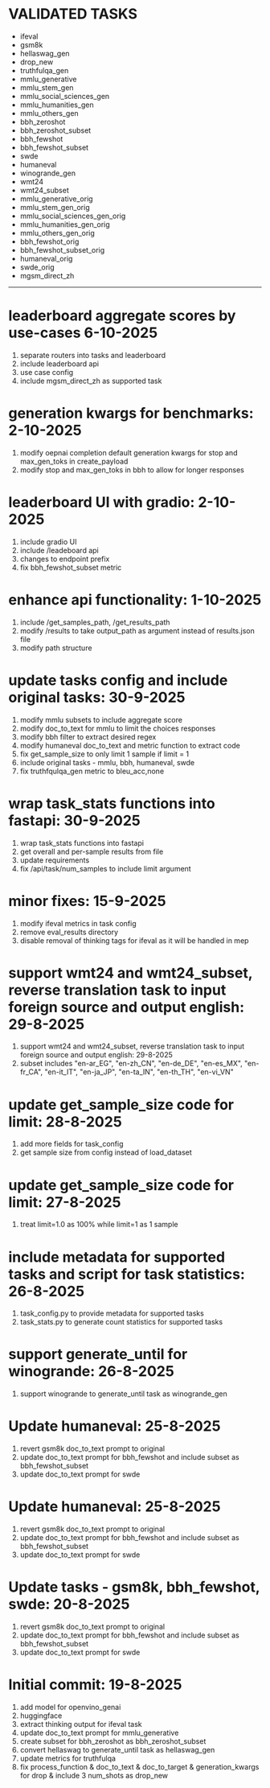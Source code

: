 # VALIDATED TASKS
- ifeval
- gsm8k
- hellaswag_gen
- drop_new
- truthfulqa_gen
- mmlu_generative
- mmlu_stem_gen
- mmlu_social_sciences_gen
- mmlu_humanities_gen
- mmlu_others_gen
- bbh_zeroshot
- bbh_zeroshot_subset
- bbh_fewshot
- bbh_fewshot_subset
- swde
- humaneval
- winogrande_gen
- wmt24
- wmt24_subset
- mmlu_generative_orig
- mmlu_stem_gen_orig
- mmlu_social_sciences_gen_orig
- mmlu_humanities_gen_orig
- mmlu_others_gen_orig
- bbh_fewshot_orig
- bbh_fewshot_subset_orig
- humaneval_orig
- swde_orig
- mgsm_direct_zh


-----------------------------------------
# leaderboard aggregate scores by use-cases 6-10-2025
1. separate routers into tasks and leaderboard
2. include leaderboard api
3. use case config
4. include mgsm_direct_zh as supported task

# generation kwargs for benchmarks: 2-10-2025
1. modify oepnai completion default generation kwargs for stop and max_gen_toks in create_payload
2. modify stop and max_gen_toks in bbh to allow for longer responses

# leaderboard UI with gradio: 2-10-2025
1. include gradio UI
2. include /leadeboard api
3. changes to endpoint prefix
4. fix bbh_fewshot_subset metric

# enhance api functionality: 1-10-2025
1. include /get_samples_path, /get_results_path
2. modify /results to take output_path as argument instead of results.json file
3. modify path structure

# update tasks config and include original tasks: 30-9-2025
1. modify mmlu subsets to include aggregate score
2. modify doc_to_text for mmlu to limit the choices responses
3. modify bbh filter to extract desired regex
4. modify humaneval doc_to_text and metric function to extract code
5. fix get_sample_size to only limit 1 sample if limit = 1
6. include original tasks - mmlu, bbh, humaneval, swde
7. fix truthfqulqa_gen metric to bleu_acc,none

# wrap task_stats functions into fastapi: 30-9-2025
1. wrap task_stats functions into fastapi
2. get overall and per-sample results from file
3. update requirements
4. fix /api/task/num_samples to include limit argument

# minor fixes: 15-9-2025
1. modify ifeval metrics in task config
2. remove eval_results directory
3. disable removal of thinking tags for ifeval as it will be handled in mep

# support wmt24 and wmt24_subset, reverse translation task to input foreign source and output english: 29-8-2025
1. support wmt24 and wmt24_subset, reverse translation task to input foreign source and output english: 29-8-2025
2. subset includes "en-ar_EG", "en-zh_CN", "en-de_DE", "en-es_MX", "en-fr_CA", "en-it_IT", "en-ja_JP", "en-ta_IN", "en-th_TH", "en-vi_VN"

# update get_sample_size code for limit: 28-8-2025
1. add more fields for task_config
2. get sample size from config instead of load_dataset

# update get_sample_size code for limit: 27-8-2025
1. treat limit=1.0 as 100% while limit=1 as 1 sample

# include metadata for supported tasks and script for task statistics: 26-8-2025
1. task_config.py to provide metadata for supported tasks
2. task_stats.py to generate count statistics for supported tasks

# support generate_until for winogrande: 26-8-2025
1. support winogrande to generate_until task as winogrande_gen

# Update humaneval: 25-8-2025
1. revert gsm8k doc_to_text prompt to original
2. update doc_to_text prompt for bbh_fewshot and include subset as bbh_fewshot_subset
3. update doc_to_text prompt for swde

# Update humaneval: 25-8-2025
1. revert gsm8k doc_to_text prompt to original
2. update doc_to_text prompt for bbh_fewshot and include subset as bbh_fewshot_subset
3. update doc_to_text prompt for swde

# Update tasks - gsm8k, bbh_fewshot, swde: 20-8-2025
1. revert gsm8k doc_to_text prompt to original
2. update doc_to_text prompt for bbh_fewshot and include subset as bbh_fewshot_subset
3. update doc_to_text prompt for swde

# Initial commit: 19-8-2025
1. add model for openvino_genai
2. huggingface
3. extract thinking output for ifeval task
4. update doc_to_text prompt for mmlu_generative
5. create subset for bbh_zeroshot as bbh_zeroshot_subset
6. convert hellaswag to generate_until task as hellaswag_gen
7. update metrics for truthfulqa
8. fix process_function & doc_to_text & doc_to_target & generation_kwargs for drop & include 3 num_shots as drop_new 